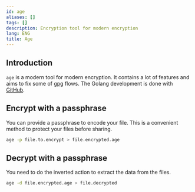 ```yaml
---
id: age
aliases: []
tags: []
description: Encryption tool for modern encryption
lang: ENG
title: Age
---
```


## Introduction

`age` is a modern tool for modern encryption. It contains a lot of features and
aims to fix some of [gpg](./gpg.md) flows. The Golang development is done with
[GitHub](https://github.com/FiloSottile/age).

## Encrypt with a passphrase

You can provide a passphrase to encode your file. This is a convenient method
to protect your files before sharing.

```sh
age -p file.to.encrypt > file.encrypted.age
```

## Decrypt with a passphrase

You need to do the inverted action to extract the data from the files.

```sh
age -d file.encrypted.age > file.decrypted
```
